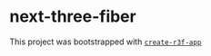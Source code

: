 # next-three-fiber

This project was bootstrapped with [`create-r3f-app`](https://github.com/utsuboco/create-r3f-app)
